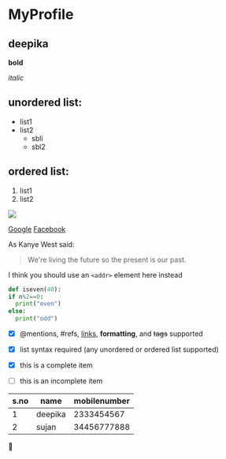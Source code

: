 # MyProfile
## deepika

**bold**

*italic*

## unordered list:
* list1
* list2
    * sbli
    * sbl2
    
 ## ordered list:
 1. list1
 2. list2
 
 ![](https://i2.wp.com/www.smartertravel.com/wp-content/uploads/2019/07/taj-mahal.jpg?fit=1920%2C1080&ssl=1)
 
 
 
 [Google](https://www.google.com)
 [Facebook](https://www.facebook.com)
 
 
 
 As Kanye West said:

> We're living the future so
> the present is our past.


I think you should use an
`<addr>` element here instead


```python
def iseven(40):
if n%2==0:
  print("even")
else:
  print("odd")

```


- [x] @mentions, #refs, [links](), **formatting**, and <del>tags</del> supported
- [x] list syntax required (any unordered or ordered list supported)
- [x] this is a complete item
- [ ] this is an incomplete item





s.no|name|mobilenumber
----|----|------------
1|deepika|2333454567
2|sujan|34456777888


:zany_face:




